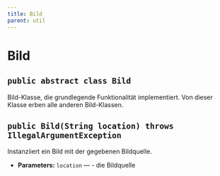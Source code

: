 ```yaml
---
title: Bild
parent: util
---
```


# Bild


## `public abstract class Bild`

Bild-Klasse, die grundlegende Funktionalität implementiert. Von dieser Klasse erben alle anderen Bild-Klassen.

## `public Bild(String location) throws IllegalArgumentException`

Instanziiert ein Bild mit der gegebenen Bildquelle.

 * **Parameters:** `location` — - die Bildquelle
